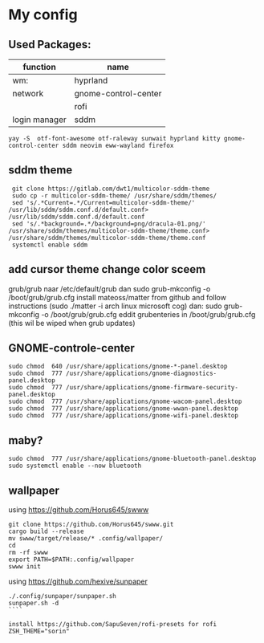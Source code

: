 # My config 
## Used Packages:
 | function | name | 
 | --- | ---|
 | wm: | hyprland |
 | network | gnome-control-center |
 | | rofi |
 | login manager | sddm | 
 
 ````terminal
 yay -S  otf-font-awesome otf-raleway sunwait hyprland kitty gnome-control-center sddm neovim eww-wayland firefox
 ````
 ## sddm theme
````terminal
 git clone https://gitlab.com/dwt1/multicolor-sddm-theme
 sudo cp -r multicolor-sddm-theme/ /usr/share/sddm/themes/
 sed 's/.*Current=.*/Current=multicolor-sddm-theme/' /usr/lib/sddm/sddm.conf.d/default.conf> /usr/lib/sddm/sddm.conf.d/default.conf
 sed 's/.*background=.*/background=png/dracula-01.png/' /usr/share/sddm/themes/multicolor-sddm-theme/theme.conf> /usr/share/sddm/themes/multicolor-sddm-theme/theme.conf
 systemctl enable sddm
````
 
 

 ## add cursor theme change color sceem
 grub/grub naar /etc/default/grub
 dan sudo grub-mkconfig -o /boot/grub/grub.cfg
install mateoss/matter from github and follow instructions (sudo ./matter -i arch linux microsoft cog) dan:
sudo grub-mkconfig -o /boot/grub/grub.cfg
eddit grubenteries in /boot/grub/grub.cfg (this wil be wiped when grub updates) 


## GNOME-controle-center
````terminal
sudo chmod  640 /usr/share/applications/gnome-*-panel.desktop
sudo chmod  777 /usr/share/applications/gnome-diagnostics-panel.desktop
sudo chmod  777 /usr/share/applications/gnome-firmware-security-panel.desktop
sudo chmod  777 /usr/share/applications/gnome-wacom-panel.desktop
sudo chmod  777 /usr/share/applications/gnome-wwan-panel.desktop
sudo chmod  777 /usr/share/applications/gnome-wifi-panel.desktop
````
## maby?
````terminal
sudo chmod  777 /usr/share/applications/gnome-bluetooth-panel.desktop
sudo systemctl enable --now bluetooth
````
## wallpaper
using https://github.com/Horus645/swww

````terminal
git clone https://github.com/Horus645/swww.git
cargo build --release
mv swww/target/release/* .config/wallpaper/
cd
rm -rf swww
export PATH=$PATH:.config/wallpaper
swww init
````

using https://github.com/hexive/sunpaper
`````terminal
./.config/sunpaper/sunpaper.sh
sunpaper.sh -d
````

install https://github.com/SapuSeven/rofi-presets for rofi
ZSH_THEME="sorin"
